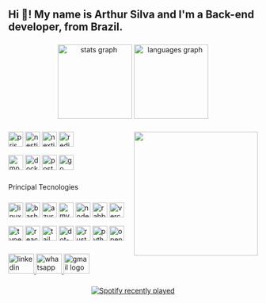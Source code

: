<h2 align="left">Hi 👋! My name is Arthur Silva and I'm a Back-end developer, from Brazil.</h2>

###

<div align="center">
  <img src="https://github-readme-stats.vercel.app/api?username=Tutuacs&show_icons=true&theme=cobalt2&include_all_commits=true&count_private=true" height="150" alt="stats graph"  />
  <img src="https://github-readme-stats.vercel.app/api/top-langs?username=Tutuacs&locale=en&hide_title=false&layout=compact&card_width=320&langs_count=5&theme=cobalt2&hide_border=false" height="150" alt="languages graph"  />
</div>

###

<img align="right" height="250" src="https://camo.githubusercontent.com/9ffc0cc8b1dae5982730409191b9b4339506c4d19b3582ec1c50b1302be5235b/68747470733a2f2f757466732e696f2f662f6f4230506b6775555969676d73327a486c4e376671756d4b6755523076574436566e69436178344654356c33636b324f"  />

###

<div align="left">
  <img src="https://img.shields.io/badge/Prisma-2D3748?logo=prisma&logoColor=white&style=for-the-badge" height="30" alt="prisma logo"  />
  <img src="https://img.shields.io/badge/NestJS-E0234E?logo=nestjs&logoColor=white&style=for-the-badge" height="30" alt="nestjs logo"  />
  <img src="https://img.shields.io/badge/Next.js-000000?logo=nextdotjs&logoColor=white&style=for-the-badge" height="30" alt="nextjs logo"  />
  <img src="https://img.shields.io/badge/Redis-DC382D?logo=redis&logoColor=white&style=for-the-badge" height="30" alt="redis logo"  />
  <p>
  <img src="https://img.shields.io/badge/MongoDB-47A248?logo=mongodb&logoColor=white&style=for-the-badge" height="30" alt="mongodb logo"  />
  <img src="https://img.shields.io/badge/Docker-2496ED?logo=docker&logoColor=white&style=for-the-badge" height="30" alt="docker logo"  />
  <img src="https://img.shields.io/badge/PostgreSQL-4169E1?logo=postgresql&logoColor=white&style=for-the-badge" height="30" alt="postgresql logo"  />
  <img src="https://img.shields.io/badge/Go-00ADD8?logo=go&logoColor=white&style=for-the-badge" height="30" alt="go logo"  />
</div>

###

<p align="left">Principal Tecnologies</p>

###

<div align="left">
  <img src="https://skillicons.dev/icons?i=linux" height="30" alt="linux logo"  />
  <img src="https://skillicons.dev/icons?i=bash" height="30" alt="bash logo"  />
  <img src="https://skillicons.dev/icons?i=azure" height="30" alt="azure logo"  />
  <img src="https://skillicons.dev/icons?i=mysql" height="30" alt="mysql logo"  />
  <img src="https://skillicons.dev/icons?i=nodejs" height="30" alt="nodejs logo"  />
  <img src="https://skillicons.dev/icons?i=rabbitmq" height="30" alt="rabbitmq logo"  />
  <img src="https://skillicons.dev/icons?i=vercel" height="30" alt="vercel logo"  />
  <p>
  <img src="https://skillicons.dev/icons?i=ts" height="30" alt="typescript logo"  />
  <img src="https://skillicons.dev/icons?i=react" height="30" alt="react logo"  />
  <img src="https://skillicons.dev/icons?i=tailwind" height="30" alt="tailwindcss logo"  />
  <img src="https://skillicons.dev/icons?i=dotnet" height="30" alt="dot-net logo"  />
  <img src="https://skillicons.dev/icons?i=rust" height="30" alt="rust logo"  />
  <img src="https://skillicons.dev/icons?i=py" height="30" alt="python logo"  />
  <img src="https://cdn.jsdelivr.net/gh/devicons/devicon/icons/opencv/opencv-original.svg" height="30" alt="opencv logo"  />
</div>

###

<div align="left">
  <a href="https://www.linkedin.com/in/arthur-silva-277606250">
  <img src="https://raw.githubusercontent.com/maurodesouza/profile-readme-generator/master/src/assets/icons/social/linkedin/default.svg" width="52" height="40" alt="linkedin logo"  />
  </a>
  <a href="https://api.whatsapp.com/send/?phone=5554996601120&text=&type=phone_number&app_absent=0">
  <img src="https://raw.githubusercontent.com/maurodesouza/profile-readme-generator/master/src/assets/icons/social/whatsapp/default.svg" width="52" height="40" alt="whatsapp logo"  />
  </a>
  <a href="arthursilva.rs1@gmail.com">
  <img src="https://raw.githubusercontent.com/maurodesouza/profile-readme-generator/master/src/assets/icons/social/gmail/default.svg" width="52" height="40" alt="gmail logo"  />
  </a>
</div>

###

<div align="center">
  <a href="https://open.spotify.com/user/Tutuacs">
    <img src="https://spotify-recently-played-readme.vercel.app/api?user=lzzkes549ghiz3dap1rdiisdj&count=5" alt="Spotify recently played"  />
  </a>
</div>

###
